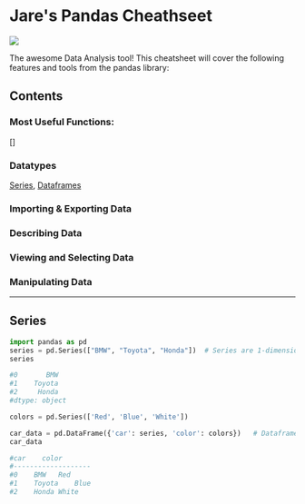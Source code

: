 # Jare's Pandas Cheathseet

![](https://user-images.githubusercontent.com/64754731/128677452-ae8634aa-91c4-40c4-b0ef-2e3f7c8b2065.png)

The awesome Data Analysis tool! This cheatsheet will cover the following features and tools from the pandas library:

## Contents

### Most Useful Functions: 

[]

### Datatypes

[Series](#), [Dataframes](#)

### Importing & Exporting Data

### Describing Data

### Viewing and Selecting Data

### Manipulating Data


---

## Series

```python
import pandas as pd
series = pd.Series(["BMW", "Toyota", "Honda"])  # Series are 1-dimensional
series

#0       BMW
#1    Toyota
#2     Honda
#dtype: object

colors = pd.Series(['Red', 'Blue', 'White'])

car_data = pd.DataFrame({'car': series, 'color': colors})   # Dataframes are 2-dimensional
car_data

#car	color
#-------------------
#0	  BMW	Red
#1	  Toyota	Blue
#2	  Honda	White

```


